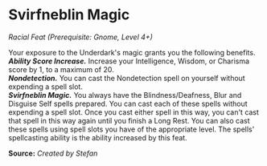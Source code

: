 # Svirfneblin Magic
*Racial Feat (Prerequisite: Gnome, Level 4+)*  

Your exposure to the Underdark's magic grants you the following benefits.  
***Ability Score Increase.*** Increase your Intelligence, Wisdom, or Charisma score by 1, to a maximum of 20.  
***Nondetection.*** You can cast the Nondetection spell on yourself without expending a spell slot.  
***Svirfneblin Magic.*** You always have the Blindness/Deafness, Blur and Disguise Self spells prepared. You can cast each of these spells without expending a spell slot. Once you cast either spell in this way, you can't cast that spell in this way again until you finish a Long Rest. You can also cast these spells using spell slots you have of the appropriate level. The spells' spellcasting ability is the ability increased by this feat.



**Source:** *Created by Stefan*